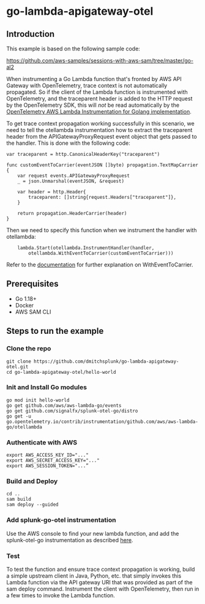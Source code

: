 # go-lambda-apigateway-otel

## Introduction

This example is based on the following sample code:

https://github.com/aws-samples/sessions-with-aws-sam/tree/master/go-al2 

When instrumenting a Go Lambda function that's fronted by AWS API Gateway with OpenTelemetry, 
trace context is not automatically propagated.  So if the client of the Lambda function 
is instrumented with OpenTelemetry, and the traceparent header is added to the HTTP request 
by the OpenTelemetry SDK, this will *not* be read automatically by the
[OpenTelemetry AWS Lambda Instrumentation for Golang implementation](https://github.com/open-telemetry/opentelemetry-go-contrib/tree/instrumentation/github.com/aws/aws-lambda-go/otellambda/example/v0.53.0/instrumentation/github.com/aws/aws-lambda-go/otellambda).

To get trace context propagation working successfully in this scenario, we need to tell 
the otellambda instrumentation how to extract the traceparent header from the
APIGatewayProxyRequest event object that gets passed to the handler.  This is done
with the following code: 

````
var traceparent = http.CanonicalHeaderKey("traceparent")

func customEventToCarrier(eventJSON []byte) propagation.TextMapCarrier {
	var request events.APIGatewayProxyRequest
	_ = json.Unmarshal(eventJSON, &request)

	var header = http.Header{
		traceparent: []string{request.Headers["traceparent"]},
	}

	return propagation.HeaderCarrier(header)
}
````

Then we need to specify this function when we instrument the handler
with otellambda: 

````
	lambda.Start(otellambda.InstrumentHandler(handler,
		otellambda.WithEventToCarrier(customEventToCarrier)))
````

Refer to the [documentation](https://github.com/open-telemetry/opentelemetry-go-contrib/tree/main/instrumentation/github.com/aws/aws-lambda-go/otellambda) 
for further explanation on WithEventToCarrier. 

## Prerequisites

* Go 1.18+
* Docker
* AWS SAM CLI

## Steps to run the example

### Clone the repo

````
git clone https://github.com/dmitchsplunk/go-lambda-apigateway-otel.git
cd go-lambda-apigateway-otel/hello-world
````

### Init and Install Go modules

````
go mod init hello-world
go get github.com/aws/aws-lambda-go/events
go get github.com/signalfx/splunk-otel-go/distro
go get -u go.opentelemetry.io/contrib/instrumentation/github.com/aws/aws-lambda-go/otellambda
````

### Authenticate with AWS

````
export AWS_ACCESS_KEY_ID="..."
export AWS_SECRET_ACCESS_KEY="..."
export AWS_SESSION_TOKEN="...”
````

### Build and Deploy

````
cd ..
sam build
sam deploy --guided
````

### Add splunk-go-otel instrumentation

Use the AWS console to find your new lambda function, and 
add the splunk-otel-go instrumentation as described [here](https://docs.splunk.com/observability/en/gdi/get-data-in/serverless/aws/otel-lambda-layer/instrument-lambda-functions.html).


### Test

To test the function and ensure trace context propagation is working, 
build a simple upstream client in Java, Python, etc. 
that simply invokes this Lambda function via the API gateway URl that was 
provided as part of the sam deploy command.  Instrument the client with 
OpenTelemetry, then run in a few times to invoke the Lambda function. 
